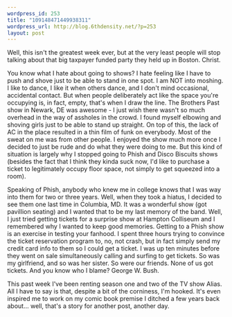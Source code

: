 ```yaml
--- 
wordpress_id: 253
title: "109148471449938311"
wordpress_url: http://blog.6thdensity.net/?p=253
layout: post
---
```

Well, this isn't the greatest week ever, but at the very least people will stop talking about that big taxpayer funded party they held up in Boston.  Christ.

You know what I hate about going to shows?  I hate feeling like I have to push and shove just to be able to stand in one spot.  I am NOT into moshing.  I like to dance, I like it when others dance, and I don't mind occasional, accidental contact.  But when people deliberately act like the space you're occupying is, in fact, empty, that's when I draw the line.  The Brothers Past show in Newark, DE was awesome - I just wish there wasn't so much overhead in the way of assholes in the crowd.  I found myself elbowing and shoving girls just to be able to stand up straight.  On top of this, the lack of AC in the place resulted in a thin film of funk on everybody.  Most of the sweat on me was from other people.  I enjoyed the show much more once I decided to just be rude and do what they were doing to me.  But this kind of situation is largely why I stopped going to Phish and Disco Biscuits shows (besides the fact that I think they kinda suck now, I'd like to purchase a ticket to legitimately occupy floor space, not simply to get squeezed into a room).

Speaking of Phish, anybody who knew me in college knows that I was way into them for two or three years.  Well, when they took a hiatus, I decided to see them one last time in Columbia, MD.  It was a wonderful show (got pavillion seating) and I wanted that to be my last memory of the band.  Well, I just tried getting tickets for a surprise show at Hampton Colliseum and I remembered why I wanted to keep good memories.  Getting to a Phish show is an exercise in testing your fanhood.  I spent three hours trying to convince the ticket reservation program to, no, not crash, but in fact simply send my credit card info to them so I could get a ticket.  I was up ten minutes before they went on sale simultaneously calling and surfing to get tickets.  So was my girlfriend, and so was her sister.  So were our friends.  None of us got tickets.  And you know who I blame?  George W. Bush.

This past week I've been renting season one and two of the TV show Alias.  All I have to say is that, despite a bit of the corniness, I'm hooked.  It's even inspired me to work on my comic book premise I ditched a few years back about... well, that's a story for another post, another day.
